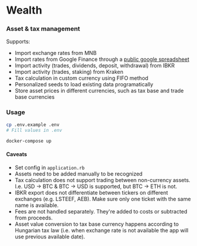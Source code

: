 # Wealth

### Asset & tax management

Supports:
- Import exchange rates from MNB
- Import rates from Google Finance through a [public google spreadsheet](https://docs.google.com/spreadsheets/d/1sengA50qeOqxxVPKAOQmGLRyTjkzSJMI8bBMtJzwQEc)
- Import activity (trades, dividends, deposit, withdrawal) from IBKR
- Import activity (trades, staking) from Kraken
- Tax calculation in custom currency using FIFO method
- Personalized seeds to load existing data programatically
- Store asset prices in different currencies, such as tax base and trade base currencies

### Usage

```sh
cp .env.example .env
# Fill values in .env

docker-compose up
```

#### Caveats

- Set config in `application.rb`
- Assets need to be added manually to be recognized
- Tax calculation does not support trading between non-currency assets. I.e. USD -> BTC & BTC -> USD is supported, but BTC -> ETH is not.
- IBKR export does not differentiate between tickers on different exchanges (e.g. LSTEEF, AEB). Make sure only one ticket with the same name is available.
- Fees are not handled separately. They're added to costs or subtracted from proceeds.
- Asset value conversion to tax base currency happens according to Hungarian tax law (i.e. when exchange rate is not available the app will use previous available date).
